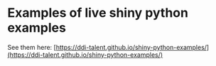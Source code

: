# Examples of live shiny python examples
See them here: [https://ddi-talent.github.io/shiny-python-examples/](https://ddi-talent.github.io/shiny-python-examples/)
